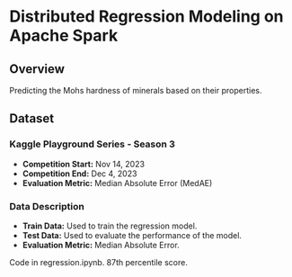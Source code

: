 # Distributed Regression Modeling on Apache Spark

## Overview

Predicting the Mohs hardness of minerals based on their properties.

## Dataset

### Kaggle Playground Series - Season 3

- **Competition Start:** Nov 14, 2023
- **Competition End:** Dec 4, 2023
- **Evaluation Metric:** Median Absolute Error (MedAE)

### Data Description

- **Train Data:** Used to train the regression model.
- **Test Data:** Used to evaluate the performance of the model.
- **Evaluation Metric:** Median Absolute Error.

Code in regression.ipynb.
87th percentile score.
